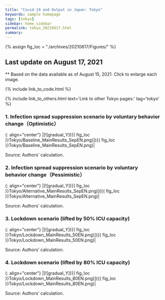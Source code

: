 ```yaml
---
title: "Covid-19 and Output in Japan: Tokyo"
keywords: sample homepage
tags: [tokyo]
sidebar: home_sidebar
permalink: tokyo_20210817.html
summary:
---
```


{% assign fig_loc = "./archives/20210817/Figures/" %}

## Last update on August 17, 2021
** Based on the data available as of August 15, 2021. Click to enlarge each image.

{% include link_to_code.html %}

{% include link_to_others.html text='Link to other Tokyo pages:' tag='tokyo' %}



<!-- #### (i) Baseline scenario

{: align="center"}
|[![Tokyo_gradual_Y]({{ fig_loc }}Tokyo/GradualRecovery1.png)]({{ fig_loc }}Tokyo/GradualRecovery1.png)|

Source: Authors’ calculation.

#### (ii) Alternative scenario

{: align="center"}
|[![Tokyo_gradual_Y]({{ fig_loc }}Tokyo/GradualRecovery3.png)]({{ fig_loc }}Tokyo/GradualRecovery3.png)|

Source: Authors’ calculation. -->

<!-- #### (iii) Variant scenario (A)

{: align="center"}
|[![Tokyo_gradual_Y]({{ fig_loc }}Tokyo/GradualRecovery41.png)]({{ fig_loc }}Tokyo/GradualRecovery41.png)|

Source: Authors’ calculation. -->




### 1. Infection spread suppression scenario by voluntary behavior change（Optimistic）

{: align="center"}
|[![gradual_Y]({{ fig_loc }}Tokyo/Baseline_MainResults_SepEN.png)]({{ fig_loc }}Tokyo/Baseline_MainResults_SepEN.png)|

Source: Authors’ calculation.

### 2. Infection spread suppression scenario by voluntary behavior change（Pessimistic）

{: align="center"}
|[![gradual_Y]({{ fig_loc }}Tokyo/Alternative_MainResults_SepEN.png)]({{ fig_loc }}Tokyo/Alternative_MainResults_SepEN.png)|

Source: Authors’ calculation.

### 3. Lockdown scenario (lifted by 50% ICU capacity)

{: align="center"}
|[![gradual_Y]({{ fig_loc }}Tokyo/Lockdown_MainResults_50EN.png)]({{ fig_loc }}Tokyo/Lockdown_MainResults_50EN.png)|

Source: Authors’ calculation.

### 4. Lockdown scenario (lifted by 80% ICU capacity)

{: align="center"}
|[![gradual_Y]({{ fig_loc }}Tokyo/Lockdown_MainResults_80EN.png)]({{ fig_loc }}Tokyo/Lockdown_MainResults_80EN.png)|

Source: Authors’ calculation.

